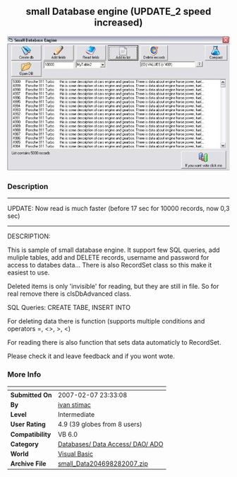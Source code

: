 ﻿<div align="center">

## small Database engine \(UPDATE\_2 speed increased\)

<img src="PIC200728102693218.jpg">
</div>

### Description



----

UPDATE: Now read is much faster (before 17 sec for 10000 records, now 0,3 sec)

----

DESCRIPTION:

This is sample of small database engine. It support few SQL queries, add muliple tables, add and DELETE records, username and password for access to databes data... There is also RecordSet class so this make it easiest to use.

Deleted items is only 'invisible' for reading, but they are still in file. So for real remove there is clsDbAdvanced class.

SQL Queries: CREATE TABE, INSERT INTO

For deleting data there is function (supports multiple conditions and operators =, &lt;&gt;, &gt;, &lt;)

For reading there is also function that sets data automaticly to RecordSet.

Please check it and leave feedback and if you wont wote.
 
### More Info
 


<span>             |<span>
---                |---
**Submitted On**   |2007-02-07 23:33:08
**By**             |[ivan stimac](https://github.com/Planet-Source-Code/PSCIndex/blob/master/ByAuthor/ivan-stimac.md)
**Level**          |Intermediate
**User Rating**    |4.9 (39 globes from 8 users)
**Compatibility**  |VB 6\.0
**Category**       |[Databases/ Data Access/ DAO/ ADO](https://github.com/Planet-Source-Code/PSCIndex/blob/master/ByCategory/databases-data-access-dao-ado__1-6.md)
**World**          |[Visual Basic](https://github.com/Planet-Source-Code/PSCIndex/blob/master/ByWorld/visual-basic.md)
**Archive File**   |[small\_Data204698282007\.zip](https://github.com/Planet-Source-Code/ivan-stimac-small-database-engine-update-2-speed-increased__1-67811/archive/master.zip)








